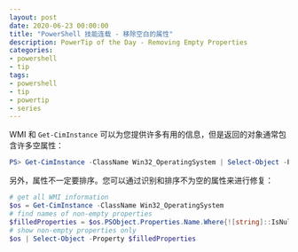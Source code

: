 ```yaml
---
layout: post
date: 2020-06-23 00:00:00
title: "PowerShell 技能连载 - 移除空白的属性"
description: PowerTip of the Day - Removing Empty Properties
categories:
- powershell
- tip
tags:
- powershell
- tip
- powertip
- series
---
```

WMI 和 `Get-CimInstance` 可以为您提供许多有用的信息，但是返回的对象通常包含许多空属性：

```powershell
PS> Get-CimInstance -ClassName Win32_OperatingSystem | Select-Object -Property *
```

另外，属性不一定要排序。您可以通过识别和排序不为空的属性来进行修复：

```powershell
# get all WMI information
$os = Get-CimInstance -ClassName Win32_OperatingSystem
# find names of non-empty properties
$filledProperties = $os.PSObject.Properties.Name.Where{![string]::IsNullOrWhiteSpace($os.$_)} | Sort-Object
# show non-empty properties only
$os | Select-Object -Property $filledProperties
```

<!--本文国际来源：[Removing Empty Properties](https://community.idera.com/database-tools/powershell/powertips/b/tips/posts/removing-empty-properties)-->

